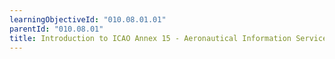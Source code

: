 ```yaml
---
learningObjectiveId: "010.08.01.01"
parentId: "010.08.01"
title: Introduction to ICAO Annex 15 - Aeronautical Information Service (AIS)
---
```

